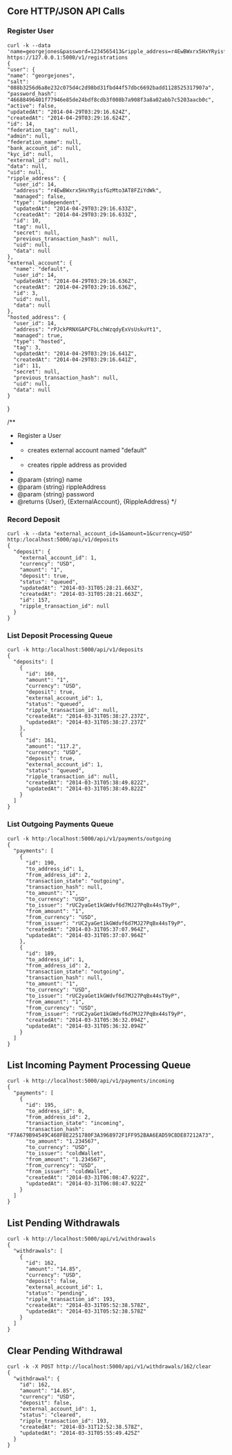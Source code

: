 ## Core HTTP/JSON API Calls

### Register User

    curl -k --data 'name=georgejones&password=1234565413&ripple_address=r4EwBWxrx5HxYRyisfGzMto3AT8FZiYdWk' https://127.0.0.1:5000/v1/registrations
    {
    "user": {
    "name": "georgejones",
    "salt": "088b3256d6a8e232c075d4c2d98bd31fbd44f57dbc6692badd1128525317907a",
    "password_hash": "46688496401f77946e85de24bdf8cdb3f008b7a908f3a8a02abb7c5203aacb0c",
    "active": false,
    "updatedAt": "2014-04-29T03:29:16.624Z",
    "createdAt": "2014-04-29T03:29:16.624Z",
    "id": 14,
    "federation_tag": null,
    "admin": null,
    "federation_name": null,
    "bank_account_id": null,
    "kyc_id": null,
    "external_id": null,
    "data": null,
    "uid": null,
    "ripple_address": {
      "user_id": 14,
      "address": "r4EwBWxrx5HxYRyisfGzMto3AT8FZiYdWk",
      "managed": false,
      "type": "independent",
      "updatedAt": "2014-04-29T03:29:16.633Z",
      "createdAt": "2014-04-29T03:29:16.633Z",
      "id": 10,
      "tag": null,
      "secret": null,
      "previous_transaction_hash": null,
      "uid": null,
      "data": null
    },
    "external_account": {
      "name": "default",
      "user_id": 14,
      "updatedAt": "2014-04-29T03:29:16.636Z",
      "createdAt": "2014-04-29T03:29:16.636Z",
      "id": 3,
      "uid": null,
      "data": null
    },
    "hosted_address": {
      "user_id": 14,
      "address": "rPJckPRNXGAPCFbLchWzqdyExVsUskuYt1",
      "managed": true,
      "type": "hosted",
      "tag": 3,
      "updatedAt": "2014-04-29T03:29:16.641Z",
      "createdAt": "2014-04-29T03:29:16.641Z",
      "id": 11,
      "secret": null,
      "previous_transaction_hash": null,
      "uid": null,
      "data": null
    }
  }

/**
* Register a User
* - creates external account named "default"
* - creates ripple address as provided
*
* @param {string} name
* @param {string} rippleAddress 
* @param {string} password
* @returns {User}, {ExternalAccount}, {RippleAddress}
*/



### Record Deposit

    curl -k --data "external_account_id=1&amount=1&currency=USD" http:/localhost:5000/api/v1/deposits
    {
      "deposit": {
        "external_account_id": 1,
        "currency": "USD",
        "amount": "1",
        "deposit": true,
        "status": "queued",
        "updatedAt": "2014-03-31T05:28:21.663Z",
        "createdAt": "2014-03-31T05:28:21.663Z",
        "id": 157,
        "ripple_transaction_id": null
      }
    }

### List Deposit Processing Queue

    curl -k http:/localhost:5000/api/v1/deposits
    {
      "deposits": [
        {
          "id": 160,
          "amount": "1",
          "currency": "USD",
          "deposit": true,
          "external_account_id": 1,
          "status": "queued",
          "ripple_transaction_id": null,
          "createdAt": "2014-03-31T05:38:27.237Z",
          "updatedAt": "2014-03-31T05:38:27.237Z"
        },
        {
          "id": 161,
          "amount": "117.2",
          "currency": "USD",
          "deposit": true,
          "external_account_id": 1,
          "status": "queued",
          "ripple_transaction_id": null,
          "createdAt": "2014-03-31T05:38:49.822Z",
          "updatedAt": "2014-03-31T05:38:49.822Z"
        }
      ]
    }

### List Outgoing Payments Queue

    curl -k http:/localhost:5000/api/v1/payments/outgoing
    {
      "payments": [
        {
          "id": 190,
          "to_address_id": 1,
          "from_address_id": 2,
          "transaction_state": "outgoing",
          "transaction_hash": null,
          "to_amount": "1",
          "to_currency": "USD",
          "to_issuer": "rUC2yaGet1kGWdvf6d7MJ27PqBx44sT9yP",
          "from_amount": "1",
          "from_currency": "USD",
          "from_issuer": "rUC2yaGet1kGWdvf6d7MJ27PqBx44sT9yP",
          "createdAt": "2014-03-31T05:37:07.964Z",
          "updatedAt": "2014-03-31T05:37:07.964Z"
        },
        {
          "id": 189,
          "to_address_id": 1,
          "from_address_id": 2,
          "transaction_state": "outgoing",
          "transaction_hash": null,
          "to_amount": "1",
          "to_currency": "USD",
          "to_issuer": "rUC2yaGet1kGWdvf6d7MJ27PqBx44sT9yP",
          "from_amount": "1",
          "from_currency": "USD",
          "from_issuer": "rUC2yaGet1kGWdvf6d7MJ27PqBx44sT9yP",
          "createdAt": "2014-03-31T05:36:32.094Z",
          "updatedAt": "2014-03-31T05:36:32.094Z"
        }
      ]
    }

## List Incoming Payment Processing Queue

    curl -k http://localhost:5000/api/v1/payments/incoming
    {
      "payments": [
        {
          "id": 195,
          "to_address_id": 0,
          "from_address_id": 2,
          "transaction_state": "incoming",
          "transaction_hash": "F7A679B94549C468F8E2251780F3A3968972F1FF952BAA6EAD59C8DE87212A73",
          "to_amount": "1.234567",
          "to_currency": "USD",
          "to_issuer": "coldWallet",
          "from_amount": "1.234567",
          "from_currency": "USD",
          "from_issuer": "coldWallet",
          "createdAt": "2014-03-31T06:08:47.922Z",
          "updatedAt": "2014-03-31T06:08:47.922Z"
        }
      ]
    }

## List Pending Withdrawals

    curl -k http://localhost:5000/api/v1/withdrawals
    {
      "withdrawals": [
        {
          "id": 162,
          "amount": "14.85",
          "currency": "USD",
          "deposit": false,
          "external_account_id": 1,
          "status": "pending",
          "ripple_transaction_id": 193,
          "createdAt": "2014-03-31T05:52:38.578Z",
          "updatedAt": "2014-03-31T05:52:38.578Z"
        }
      ]
    }

## Clear Pending Withdrawal

    curl -k -X POST http://localhost:5000/api/v1/withdrawals/162/clear
    {
      "withdrawal": {
        "id": 162,
        "amount": "14.85",
        "currency": "USD",
        "deposit": false,
        "external_account_id": 1,
        "status": "cleared",
        "ripple_transaction_id": 193,
        "createdAt": "2014-03-31T12:52:38.578Z",
        "updatedAt": "2014-03-31T05:55:49.425Z"
      }
    }

